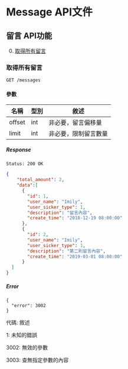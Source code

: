 # Message API文件

## 留言 API功能

0. [取得所有留言](#取得所有留言)

### 取得所有留言

`GET /messages`

#### 參數

| 名稱       | 型別   | 敘述                     |
| ---------- | ------ | ------------------------ |
| offset    | int | 非必要，留言偏移量  |
| limit     | int | 非必要，限制留言數量 |

##### Response

`Status: 200 OK`

```json
{
    "total_amount": 2,
    "data":[
      {
        "id": 1,
        "user_name": "Imily",
        "user_sicker_type": 1,
        "description": "留言內容",
        "create_time": "2018-12-19 08:00:00"
      },
      {
        "id": 2,
        "user_name": "Imily",
        "user_sicker_type": 1,
        "description": "第二則留言內容",
        "create_time": "2019-03-01 08:00:00"
      }
  ]
}
```
##### Error

```
{
  "error": 3002
}
```

代碼: 敘述

1: 未知的錯誤

3002: 無效的參數

3003: 查無指定參數的內容
